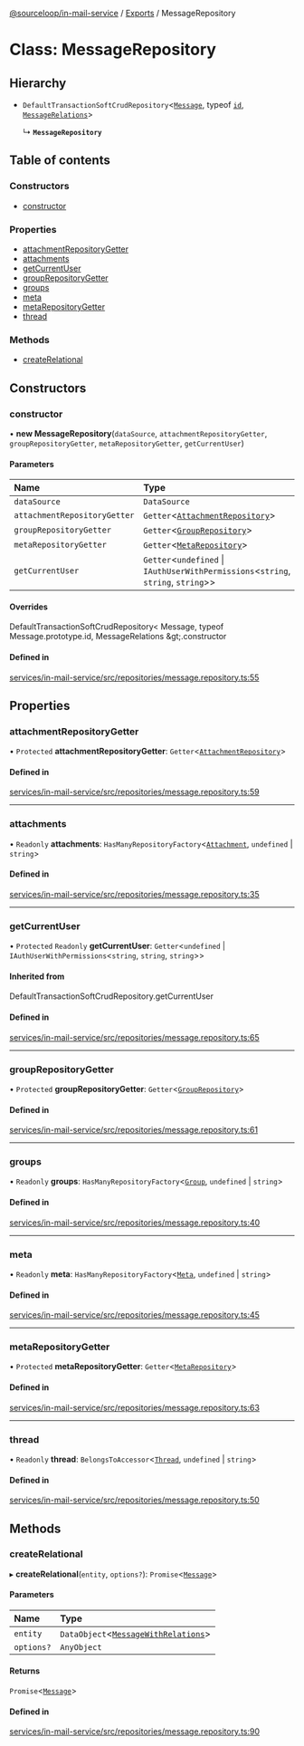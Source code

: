 [@sourceloop/in-mail-service](../README.md) / [Exports](../modules.md) / MessageRepository

# Class: MessageRepository

## Hierarchy

- `DefaultTransactionSoftCrudRepository`<[`Message`](Message.md), typeof [`id`](Message.md#id), [`MessageRelations`](../interfaces/MessageRelations.md)\>

  ↳ **`MessageRepository`**

## Table of contents

### Constructors

- [constructor](MessageRepository.md#constructor)

### Properties

- [attachmentRepositoryGetter](MessageRepository.md#attachmentrepositorygetter)
- [attachments](MessageRepository.md#attachments)
- [getCurrentUser](MessageRepository.md#getcurrentuser)
- [groupRepositoryGetter](MessageRepository.md#grouprepositorygetter)
- [groups](MessageRepository.md#groups)
- [meta](MessageRepository.md#meta)
- [metaRepositoryGetter](MessageRepository.md#metarepositorygetter)
- [thread](MessageRepository.md#thread)

### Methods

- [createRelational](MessageRepository.md#createrelational)

## Constructors

### constructor

• **new MessageRepository**(`dataSource`, `attachmentRepositoryGetter`, `groupRepositoryGetter`, `metaRepositoryGetter`, `getCurrentUser`)

#### Parameters

| Name | Type |
| :------ | :------ |
| `dataSource` | `DataSource` |
| `attachmentRepositoryGetter` | `Getter`<[`AttachmentRepository`](AttachmentRepository.md)\> |
| `groupRepositoryGetter` | `Getter`<[`GroupRepository`](GroupRepository.md)\> |
| `metaRepositoryGetter` | `Getter`<[`MetaRepository`](MetaRepository.md)\> |
| `getCurrentUser` | `Getter`<`undefined` \| `IAuthUserWithPermissions`<`string`, `string`, `string`\>\> |

#### Overrides

DefaultTransactionSoftCrudRepository&lt;
  Message,
  typeof Message.prototype.id,
  MessageRelations
\&gt;.constructor

#### Defined in

[services/in-mail-service/src/repositories/message.repository.ts:55](https://github.com/sourcefuse/loopback4-microservice-catalog/blob/53060ad88/services/in-mail-service/src/repositories/message.repository.ts#L55)

## Properties

### attachmentRepositoryGetter

• `Protected` **attachmentRepositoryGetter**: `Getter`<[`AttachmentRepository`](AttachmentRepository.md)\>

#### Defined in

[services/in-mail-service/src/repositories/message.repository.ts:59](https://github.com/sourcefuse/loopback4-microservice-catalog/blob/53060ad88/services/in-mail-service/src/repositories/message.repository.ts#L59)

___

### attachments

• `Readonly` **attachments**: `HasManyRepositoryFactory`<[`Attachment`](Attachment.md), `undefined` \| `string`\>

#### Defined in

[services/in-mail-service/src/repositories/message.repository.ts:35](https://github.com/sourcefuse/loopback4-microservice-catalog/blob/53060ad88/services/in-mail-service/src/repositories/message.repository.ts#L35)

___

### getCurrentUser

• `Protected` `Readonly` **getCurrentUser**: `Getter`<`undefined` \| `IAuthUserWithPermissions`<`string`, `string`, `string`\>\>

#### Inherited from

DefaultTransactionSoftCrudRepository.getCurrentUser

#### Defined in

[services/in-mail-service/src/repositories/message.repository.ts:65](https://github.com/sourcefuse/loopback4-microservice-catalog/blob/53060ad88/services/in-mail-service/src/repositories/message.repository.ts#L65)

___

### groupRepositoryGetter

• `Protected` **groupRepositoryGetter**: `Getter`<[`GroupRepository`](GroupRepository.md)\>

#### Defined in

[services/in-mail-service/src/repositories/message.repository.ts:61](https://github.com/sourcefuse/loopback4-microservice-catalog/blob/53060ad88/services/in-mail-service/src/repositories/message.repository.ts#L61)

___

### groups

• `Readonly` **groups**: `HasManyRepositoryFactory`<[`Group`](Group.md), `undefined` \| `string`\>

#### Defined in

[services/in-mail-service/src/repositories/message.repository.ts:40](https://github.com/sourcefuse/loopback4-microservice-catalog/blob/53060ad88/services/in-mail-service/src/repositories/message.repository.ts#L40)

___

### meta

• `Readonly` **meta**: `HasManyRepositoryFactory`<[`Meta`](Meta.md), `undefined` \| `string`\>

#### Defined in

[services/in-mail-service/src/repositories/message.repository.ts:45](https://github.com/sourcefuse/loopback4-microservice-catalog/blob/53060ad88/services/in-mail-service/src/repositories/message.repository.ts#L45)

___

### metaRepositoryGetter

• `Protected` **metaRepositoryGetter**: `Getter`<[`MetaRepository`](MetaRepository.md)\>

#### Defined in

[services/in-mail-service/src/repositories/message.repository.ts:63](https://github.com/sourcefuse/loopback4-microservice-catalog/blob/53060ad88/services/in-mail-service/src/repositories/message.repository.ts#L63)

___

### thread

• `Readonly` **thread**: `BelongsToAccessor`<[`Thread`](Thread.md), `undefined` \| `string`\>

#### Defined in

[services/in-mail-service/src/repositories/message.repository.ts:50](https://github.com/sourcefuse/loopback4-microservice-catalog/blob/53060ad88/services/in-mail-service/src/repositories/message.repository.ts#L50)

## Methods

### createRelational

▸ **createRelational**(`entity`, `options?`): `Promise`<[`Message`](Message.md)\>

#### Parameters

| Name | Type |
| :------ | :------ |
| `entity` | `DataObject`<[`MessageWithRelations`](../modules.md#messagewithrelations)\> |
| `options?` | `AnyObject` |

#### Returns

`Promise`<[`Message`](Message.md)\>

#### Defined in

[services/in-mail-service/src/repositories/message.repository.ts:90](https://github.com/sourcefuse/loopback4-microservice-catalog/blob/53060ad88/services/in-mail-service/src/repositories/message.repository.ts#L90)
